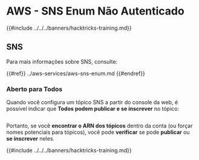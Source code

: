 # AWS - SNS Enum Não Autenticado

{{#include ../../../banners/hacktricks-training.md}}

## SNS

Para mais informações sobre SNS, consulte:

{{#ref}}
../aws-services/aws-sns-enum.md
{{#endref}}

### Aberto para Todos

Quando você configura um tópico SNS a partir do console da web, é possível indicar que **Todos podem publicar e se inscrever** no tópico:

<figure><img src="../../../images/image (212).png" alt=""><figcaption></figcaption></figure>

Portanto, se você **encontrar o ARN dos tópicos** dentro da conta (ou forçar nomes potenciais para tópicos), você pode **verificar** se pode **publicar** ou **se inscrever** neles.

{{#include ../../../banners/hacktricks-training.md}}

